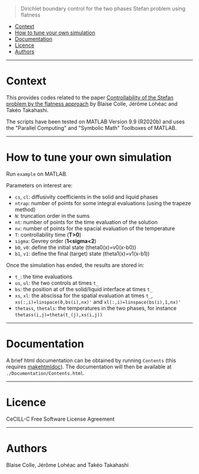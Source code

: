 
> Dirichlet boundary control for the two phases Stefan problem using flatness

+ [Context](#Context)
+ [How to tune your own simulation](#How-to-tune-your-own-simulation)
+ [Documentation](#Documentation)
+ [Licence](#Licence)
+ [Authors](#Authors)

---

# Context

This provides codes related to the paper [Controllability of the Stefan problem by the flatness approach](https://hal.archives-ouvertes.fr/hal-03721544) by Blaise Colle, Jérôme Lohéac and Takéo Takahashi.

The scripts have been tested on MATLAB Version 9.9 (R2020b) and uses the "Parallel Computing" and "Symbolic Math" Toolboxes of MATLAB.

---

# How to tune your own simulation

Run `example` on MATLAB.

Parameters on interest are:
- `cs`, `cl`: diffusivity coefficients in the solid and liquid phases 
- `ntrap`:    number of points for some integral evaluations (using the trapeze method) 
- `N`:        truncation order in the sums 
- `nt`:       number of points for the time evaluation of the solution 
- `nx`:       number of points for the spacial evaluation of the temperature 
- `T`:        controllability time (**T>0**) 
- `sigma`:    Gevrey order (**1<sigma<2**) 
- `b0`, `v0`: define the initial state (theta0(x)=v0(x-b0)) 
- `b1`, `v1`: define the final (target) state (theta1(x)=v1(x-b1)) 

Once the simulation has ended, the results are stored in:
- `t_`:       the time evaluations
- `us`, `ul`: the two controls at times `t_`
- `bs`:       the position at of the solid/liquid interface at times `t_`
- `xs`, `xl`: the abscissa for the spatial evaluation at times `t_`, `xs(:,i)=linspace(0,bs(i),nx)'` and `xl(:,i)=linspace(bs(i),1,nx)'`
- `thetass`, `thetals`: the temperatures in the two phases, for instance `thetass(i,j)=theta(t_(j),xs(i,j))`

---

# Documentation

A brief html documentation can be obtained by running `Contents` (this requires [makehtmldoc](http://www.fast.u-psud.fr/~moisy/ml/)).
The documentation will then be available at `./Documentation/Contents.html`.

---

# Licence

CeCILL-C Free Software License Agreement

---

# Authors

Blaise Colle, Jérôme Lohéac and Takéo Takahashi

